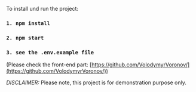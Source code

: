 To install und run the project:

### `1. npm install`

### `2. npm start`

### `3. see the .env.example file`

(Please check the front-end part: [https://github.com/VolodymyrVoronov/](https://github.com/VolodymyrVoronov/))

_DISCLAIMER:_
Please note, this project is for demonstration purpose only.
